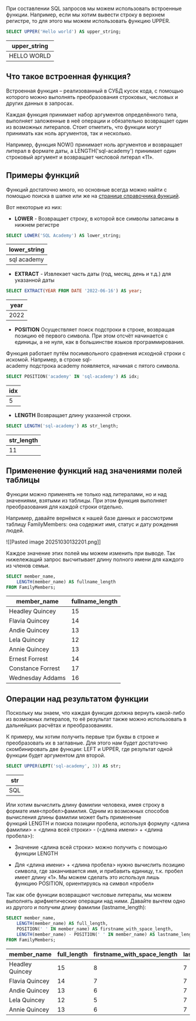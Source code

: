 При составлении SQL запросов мы можем использовать встроенные функции. Например, если мы хотим вывести строку в верхнем регистре, то для этого мы можем использовать функцию UPPER.

```sql
SELECT UPPER('Hello world') AS upper_string;
```

|upper_string|
|---|
|HELLO WORLD|

## Что такое встроенная функция?

Встроенная функция – реализованный в СУБД кусок кода, с помощью которого можно выполнять преобразования строковых, числовых и других данных в запросах.

Каждая функция принимает набор аргументов определённого типа, выполняет заложенные в неё операции и обязательно возвращает один из возможных литералов. Стоит отметить, что функции могут принимать как ноль аргументов, так и несколько.

Например, функция NOW() принимает ноль аргументов и возвращает литерал в формате даты, а LENGTH('sql-academy') принимает один строковый аргумент и возвращает числовой литерал «11».
## Примеры функций

Функций достаточно много, но основные всегда можно найти с помощью поиска в шапке или же на [странице справочника функций](https://sql-academy.org/handbook).

Вот некоторые из них:

- **LOWER** - Возвращает строку, в которой все символы записаны в нижнем регистре

```sql
SELECT LOWER('SQL Academy') AS lower_string;
```

|lower_string|
|---|
|sql academy|

- **EXTRACT** - Извлекает часть даты (год, месяц, день и т.д.) для указанной даты

```sql
SELECT EXTRACT(YEAR FROM DATE '2022-06-16') AS year;
```

|year|
|---|
|2022|

- **POSITION**
Осуществляет поиск подстроки в строке, возвращая позицию её первого символа. При этом отсчёт начинается с единицы, а не нуля, как в большинстве языков программирования.

Функция работает путём посимвольного сравнения исходной строки с искомой. Например, в строке sql-academy подстрока academy появляется, начиная с пятого символа.

```sql
SELECT POSITION('academy' IN 'sql-academy') AS idx;
```

|idx|
|---|
|5|

- **LENGTH**
Возвращает длину указанной строки.

```sql
SELECT LENGTH('sql-academy') AS str_length;
```

|str_length|
|---|
|11|

## Применение функций над значениями полей таблицы

Функции можно применять не только над литералами, но и над значениями, взятыми из таблицы. При этом функция выполняет преобразования для каждой строки отдельно.

Например, давайте вернёмся к нашей базе данных и рассмотрим таблицу FamilyMembers: она содержит имя, статус и дату рождения людей.

![[Pasted image 20251030132201.png]]

Каждое значение этих полей мы можем изменить при выводе. Так нижележащий запрос высчитывает длину полного имени для каждого из членов семьи.

```sql
SELECT member_name,
	LENGTH(member_name) AS fullname_length
FROM FamilyMembers;
```

| member_name       | fullname_length |
| ----------------- | --------------- |
| Headley Quincey   | 15              |
| Flavia Quincey    | 14              |
| Andie Quincey     | 13              |
| Lela Quincey      | 12              |
| Annie Quincey     | 13              |
| Ernest Forrest    | 14              |
| Constance Forrest | 17              |
| Wednesday Addams  | 16              |

## Операции над результатом функции

Поскольку мы знаем, что каждая функция должна вернуть какой-либо из возможных литералов, то её результат также можно использовать в дальнейших расчётах и преобразованиях.

К примеру, мы хотим получить первые три буквы в строке и преобразовать их в заглавные. Для этого нам будет достаточно скомбинировать две функции: LEFT и UPPER, где результат одной функции будет аргументом для второй.

```sql
SELECT UPPER(LEFT('sql-academy', 3)) AS str;
```

|str|
|---|
|SQL|

Или хотим вычислить длину фамилии человека, имея строку в формате имя<пробел>фамилия. Одним из возможных способов вычисления длины фамилии может быть применение функций LENGTH и поиска позиции пробела, используя формулу <длина фамилии> = <длина всей строки> - (<длина имени> + <длина пробела>):

- Значение <длина всей строки> можно получить с помощью функции LENGTH

- Для <длина имени> + <длина пробела> нужно вычислить позицию символа, где заканчивается имя, и прибавить единицу, т.к. пробел имеет длину «1». Мы можем сделать это используя лишь функцию POSITION, ориентируясь на символ «пробел»

Так как обе функции возвращают числовые литералы, мы можем выполнять арифметические операции над ними. Давайте вычтем одно из другого и получим длину фамилии (lastname_length):

```sql
SELECT member_name,
	LENGTH(member_name) AS full_length,
	POSITION(' ' IN member_name) AS firstname_with_space_length,
	LENGTH(member_name) - POSITION(' ' IN member_name) AS lastname_length
FROM FamilyMembers;
```

|member_name|full_length|firstname_with_space_length|lastname_length|
|---|---|---|---|
|Headley Quincey|15|8|7|
|Flavia Quincey|14|7|7|
|Andie Quincey|13|6|7|
|Lela Quincey|12|5|7|
|Annie Quincey|13|6|7|